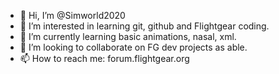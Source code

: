 - 👋 Hi, I’m @Simworld2020
- 👀 I’m interested in learning git, github and Flightgear coding.
- 🌱 I’m currently learning basic animations, nasal, xml.
- 💞️ I’m looking to collaborate on FG dev projects as able.
- 📫 How to reach me: forum.flightgear.org

<!---
Simworld2020/Simworld2020 is a ✨ special ✨ repository because its `README.md` (this file) appears on your GitHub profile.
You can click the Preview link to take a look at your changes.
--->
